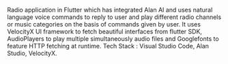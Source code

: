 Radio application in Flutter which has integrated Alan AI and uses natural language voice commands to reply to user and play different radio channels or music categories on the basis of commands given by user.
It uses VelocityX UI framework to fetch beautiful interfaces from flutter SDK, AudioPlayers to play multiple simultaneously audio files and Googlefonts to feature HTTP fetching at runtime.
Tech Stack : Visual Studio Code, Alan Studio, VelocityX.
